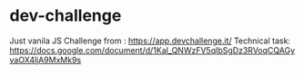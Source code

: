 # dev-challenge

Just vanila JS 
Challenge from :  https://app.devchallenge.it/
Technical task: https://docs.google.com/document/d/1KaI_QNWzFV5qIbSgDz3RVoqCQAGyvaOX4ljA9MxMk9s

